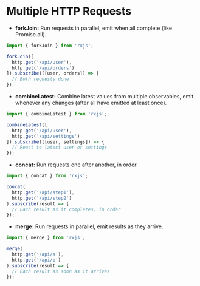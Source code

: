 # Multiple HTTP Requests

- **forkJoin:** Run requests in parallel, emit when all complete (like Promise.all).
```typescript
import { forkJoin } from 'rxjs';

forkJoin([
  http.get('/api/user'),
  http.get('/api/orders')
]).subscribe(([user, orders]) => {
  // Both requests done
});
```

- **combineLatest:** Combine latest values from multiple observables, emit whenever any changes (after all have emitted at least once).
```typescript
import { combineLatest } from 'rxjs';

combineLatest([
  http.get('/api/user'),
  http.get('/api/settings')
]).subscribe(([user, settings]) => {
  // React to latest user or settings
});
```

- **concat:** Run requests one after another, in order.
```typescript
import { concat } from 'rxjs';

concat(
  http.get('/api/step1'),
  http.get('/api/step2')
).subscribe(result => {
  // Each result as it completes, in order
});
```

- **merge:** Run requests in parallel, emit results as they arrive.
```typescript
import { merge } from 'rxjs';

merge(
  http.get('/api/a'),
  http.get('/api/b')
).subscribe(result => {
  // Each result as soon as it arrives
});
```
